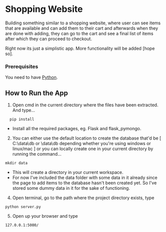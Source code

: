 # Shopping Website
Building something similar to a shopping website, where user can see items that are available and can add them to their cart and afterwards when they are done with adding, they can go to the cart and see a final list of items after which they can proceed to checkout.

Right now its just a simplistic app. More functionality will be added [hope so].

### Prerequisites

You need to have [Python](https://www.python.org/downloads/).


## How to Run the App

1. Open cmd in the current directory where the files have been extracted. And type...
```
  pip install
```
* Install all the required packages, eg. Flask and flask_pymongo.

2. You can either use the default location to create the database that'd be [ C:\data\db or \data\db depending whether you're using windows or linux/mac ] or you can locally create one in your current 
directory by running the command...
```
mkdir data
```
* This will create a directory in your current workspace.
* For now I've included the data folder with some data in it already since the page to add items to the database hasn't been created yet. So I've stored some dummy data in it for the sake of functioning.

4. Open terminal, go to the path where the project directory exists, type
```
python server.py
```

5. Open up your browser and type 
```
127.0.0.1:5000/
```

